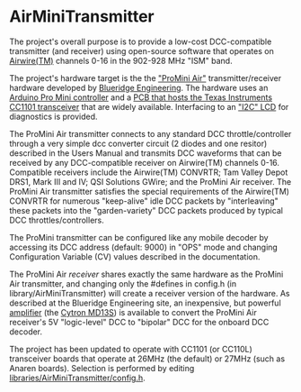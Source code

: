 # AirMiniTransmitter
The project's overall purpose is to provide a low-cost DCC-compatible transmitter (and receiver) using open-source software that operates on [Airwire(TM)](http://www.cvpusa.com/airwire_system.php) channels 0-16 in the 902-928 MHz "ISM" band. 

The project's hardware target is the the ["ProMini Air"](http://blueridgeengineering.net/index.php/wiki/building-the-promini-air/) transmitter/receiver hardware developed by [Blueridge Engineering](http://blueridgeengineering.net). The hardware uses an [Arduino Pro Mini controller](https://smile.amazon.com/gp/product/B015MGHLNA/ref=ppx_yo_dt_b_search_asin_title?ie=UTF8&psc=1) and a [PCB that hosts the Texas Instruments CC1101 transceiver](https://smile.amazon.com/gp/product/B00XDL9838/ref=ppx_yo_dt_b_search_asin_title?ie=UTF8&psc=1) that are widely available. Interfacing to an ["I2C" LCD](https://smile.amazon.com/gp/product/B071XP6PPT/ref=ppx_yo_dt_b_search_asin_title?ie=UTF8&psc=1) for diagnostics is provided.

The ProMini Air transmitter connects to any standard DCC throttle/controller through a very simple dcc converter circuit (2 diodes and one resitor) described in the Users Manual and transmits DCC waveforms that can be received by any DCC-compatible receiver on Airwire(TM) channels 0-16. Compatible receivers include the Airwire(TM) CONVRTR; Tam Valley Depot DRS1, Mark III and IV; QSI Solutions GWire; and the ProMini Air receiver. The ProMini Air transmitter satisfies the special requirements of the Airwire(TM) CONVRTR for numerous "keep-alive" idle DCC packets by "interleaving" these packets into the "garden-variety" DCC packets produced by typical DCC throttles/controllers.

The ProMini transmitter can be configured like any mobile decoder by accessing its DCC address (default: 9000) in "OPS" mode and changing Configuration Variable (CV) values described in the documentation.

The ProMini Air *receiver* shares exactly the same hardware as the ProMini Air transmitter, and changing only the #defines in config.h (in library/AirMiniTransmitter) will create a receiver version of the hardware. As described at the Blueridge Engineering site, an inexpensive, but powerful [amplifier](http://blueridgeengineering.net/index.php/wiki/cheap-airwire-dead-rail-dcc/) (the [Cytron MD13S](https://smile.amazon.com/gp/product/B07CW3GRL6/ref=ppx_yo_dt_b_search_asin_title?ie=UTF8&psc=1)) is available to convert the ProMini Air receiver's 5V "logic-level" DCC to "bipolar" DCC for the onboard DCC decoder.

The project has been updated to operate with CC1101 (or CC110L) transceiver boards that operate at 26MHz (the default) or 27MHz (such as Anaren boards). Selection is performed by editing [libraries/AirMiniTransmitter/config.h](https://github.com/martan3d/AirMiniTransmitter/blob/master/libraries/AirMiniTransmitter/config.h).
